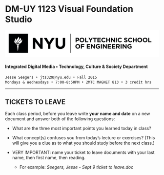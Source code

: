 # DM-UY 1123 Visual Foundation Studio

![NYU](nyu_soe_logo.png)
#### Integrated Digital Media • Technology, Culture & Society Department 

    Jesse Seegers • jts329@nyu.edu • Fall 2015 
    Mondays & Wednesdays • 7:00-8:50PM • 2MTC MAGNET 813 • 3 credit hrs

---


## TICKETS TO LEAVE


Each class period, before you leave write **your name and date** on a new document and answer both of the following questions:

* What are the three most important points you learned today in class?
* What concept(s) confuses you from today’s lecture or exercises? (This will give you a clue as to what you should study before the next class.)

* VERY IMPORTANT: name your ticket to leave documents with your last name, then first name, then reading. 
	* For example: _Seegers, Jesse - Sept 9 ticket to leave.doc_